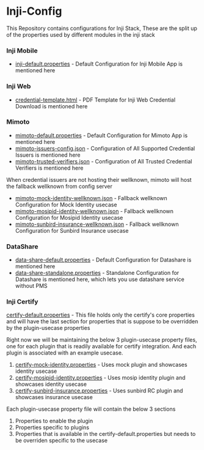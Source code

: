 # Inji-Config
This Repository contains configurations for Inji Stack, These are the split up of the properties used by different modules in the inji stack

### Inji Mobile
- [inji-default.properties](inji-default.properties) - Default Configuration for Inji Mobile App is mentioned here

### Inji Web
- [credential-template.html](credential-template.html) - PDF Template for Inji Web Credential Download is mentioned here

### Mimoto
- [mimoto-default.properties](mimoto-default.properties) - Default Configuration for Mimoto App is mentioned here
- [mimoto-issuers-config.json](mimoto-issuers-config.json) - Configuration of All Supported Credential Issuers is mentioned here
- [mimoto-trusted-verifiers.json](mimoto-trusted-verifiers.json) - Configuration of All Trusted Credential Verifiers is mentioned here

When credential issuers are not hosting their wellknown, mimoto will host the fallback wellknown from config server

- [mimoto-mock-identity-wellknown.json](mimoto-mock-identity-wellknown.json) - Fallback wellknown Configuration for Mock Identity usecase
- [mimoto-mosipid-identity-wellknown.json](mimoto-mosipid-identity-wellknown.json) - Fallback wellknown Configuration for Mosipid Identity usecase
- [mimoto-sunbird-insurance-wellknown.json](mimoto-sunbird-insurance-wellknown.json) - Fallback wellknown Configuration for Sunbird Insurance usecase

### DataShare

- [data-share-default.properties](data-share-default.properties) - Default Configuration for Datashare is mentioned here
- [data-share-standalone.properties](data-share-standalone.properties) - Standalone Configuration for Datashare is mentioned here, which lets you use datashare service without PMS


### Inji Certify

[certify-default.properties](certify-default.properties) - This file holds only the certify's core properties and will have the last section for properties that is suppose to be overridden by the plugin-usecase properties

Right now we will be maintaining the below 3 plugin-usecase property files, one for each plugin that is readily available for certify integration.
And each plugin is associated with an example usecase.

1. [certify-mock-identity.properties](certify-mock-identity.properties) - Uses mock plugin and showcases identity usecase
2. [certify-mosipid-identity.properties](certify-mosipid-identity.properties) - Uses mosip identity plugin and showcases identity usecase
3. [certify-sunbird-insurance.properties](certify-sunbird-insurance.properties) - Uses sunbird RC plugin and showcases insurance usecase


Each plugin-usecase property file will contain the below 3 sections
1. Properties to enable the plugin
2. Properties specific to plugins
3. Properties that is available in the certify-default.properties but needs to be overriden specific to the usecase
